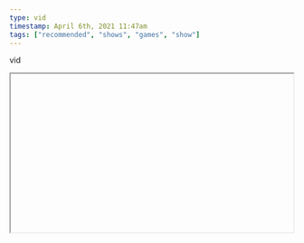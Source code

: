 ```yaml
---
type: vid
timestamp: April 6th, 2021 11:47am
tags: ["recommended", "shows", "games", "show"]
---
```

vid
<iframe width="500" height="281"  id="youtube_iframe" src="https://www.youtube.com/embed/apX3q5PCrQQ[![thumbnail](http://i3.ytimg.com/vi/ /maxresdefault.jpg)](https://www.youtube.com/watch?v= )></iframe>                    
                                            
I’ve been enjoying <a href="https://www.youtube.com/user/broadcaststsatic" target="_blank">Noah Caldwell-Gervais</a>’s Thorough Look series for insightful and indepth retrospectives of many story driven game series.  This God of War one was especially fun because the style of gameplay bled right into Noah’s writing style.  I’ve never been interested in GoW, and now I know for sure that I should never play it, but I’ve got a new appreciation for it now and am totally going to look up some long plays.
 
                                                    <div id="footer">
                <span id="timestamp"> April 6th, 2021 11:47am </span>
                                                          <span class="tag">recommended</span>
                                          <span class="tag">shows</span>
                                          <span class="tag">games</span>
                                          <span class="tag">god of war</span>
                                          <span class="tag">thorough look</span>
                                          <span class="tag">show</span>
                                                    
            </body>
        </html>

        
<small>source: https://saturdayxiii.tumblr.com/post/647738137008848896</small>